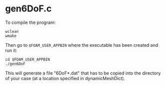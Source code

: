 # gen6DoF.c
To compile the program:
``` 
wclean  
wmake
```
Then go to `$FOAM_USER_APPBIN` where the executable has been created and run it:  
```
cd $FOAM_USER_APPBIN  
./gen6DoF
```
This will generate a file "6DoF*.dat" that has to be copied into the directory of your case (at a location specified in dynamicMeshDict).
